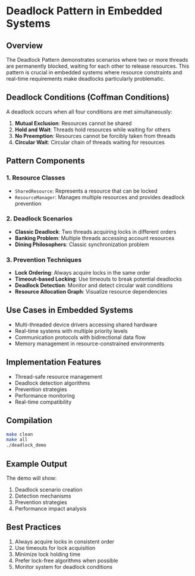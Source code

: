 # Deadlock Pattern in Embedded Systems

## Overview
The Deadlock Pattern demonstrates scenarios where two or more threads are permanently blocked, waiting for each other to release resources. This pattern is crucial in embedded systems where resource constraints and real-time requirements make deadlocks particularly problematic.

## Deadlock Conditions (Coffman Conditions)
A deadlock occurs when all four conditions are met simultaneously:
1. **Mutual Exclusion**: Resources cannot be shared
2. **Hold and Wait**: Threads hold resources while waiting for others
3. **No Preemption**: Resources cannot be forcibly taken from threads
4. **Circular Wait**: Circular chain of threads waiting for resources

## Pattern Components

### 1. Resource Classes
- `SharedResource`: Represents a resource that can be locked
- `ResourceManager`: Manages multiple resources and provides deadlock prevention

### 2. Deadlock Scenarios
- **Classic Deadlock**: Two threads acquiring locks in different orders
- **Banking Problem**: Multiple threads accessing account resources
- **Dining Philosophers**: Classic synchronization problem

### 3. Prevention Techniques
- **Lock Ordering**: Always acquire locks in the same order
- **Timeout-based Locking**: Use timeouts to break potential deadlocks
- **Deadlock Detection**: Monitor and detect circular wait conditions
- **Resource Allocation Graph**: Visualize resource dependencies

## Use Cases in Embedded Systems
- Multi-threaded device drivers accessing shared hardware
- Real-time systems with multiple priority levels
- Communication protocols with bidirectional data flow
- Memory management in resource-constrained environments

## Implementation Features
- Thread-safe resource management
- Deadlock detection algorithms
- Prevention strategies
- Performance monitoring
- Real-time compatibility

## Compilation
```bash
make clean
make all
./deadlock_demo
```

## Example Output
The demo will show:
1. Deadlock scenario creation
2. Detection mechanisms
3. Prevention strategies
4. Performance impact analysis

## Best Practices
1. Always acquire locks in consistent order
2. Use timeouts for lock acquisition
3. Minimize lock holding time
4. Prefer lock-free algorithms when possible
5. Monitor system for deadlock conditions
